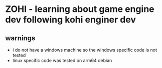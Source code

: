 # ZOHI - learning about game engine dev following kohi enginer dev

## warnings
- i do not have a windows machine so the windows specific code is not tested
- linux specific code was tested on arm64 debian